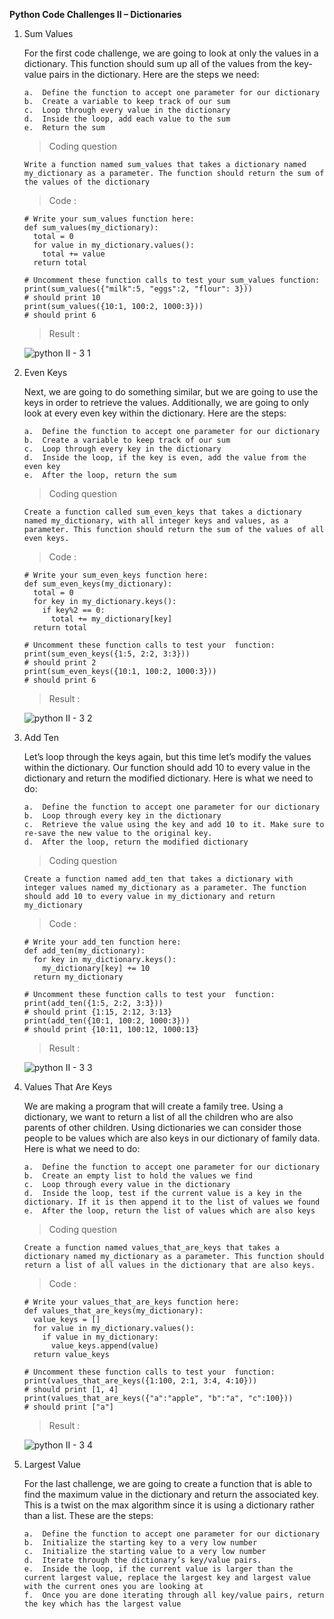 **Python Code Challenges II – Dictionaries**

1.  Sum Values

    For the first code challenge, we are going to look at only the values in a dictionary. This function should sum up all of the values from the key-value pairs in the dictionary. Here are the steps we need:

        a.  Define the function to accept one parameter for our dictionary
        b.  Create a variable to keep track of our sum
        c.  Loop through every value in the dictionary
        d.  Inside the loop, add each value to the sum
        e.  Return the sum

    >   Coding question

        Write a function named sum_values that takes a dictionary named my_dictionary as a parameter. The function should return the sum of the values of the dictionary

    >   Code    :

        # Write your sum_values function here:
        def sum_values(my_dictionary):
          total = 0
          for value in my_dictionary.values():
            total += value
          return total

        # Uncomment these function calls to test your sum_values function:
        print(sum_values({"milk":5, "eggs":2, "flour": 3}))
        # should print 10
        print(sum_values({10:1, 100:2, 1000:3}))
        # should print 6

    >   Result  :

    ![python II - 3 1](https://user-images.githubusercontent.com/74751990/202850797-80fff0c8-d82e-4e01-9e3b-b4649b5cfcaf.jpg)

2.  Even Keys

    Next, we are going to do something similar, but we are going to use the keys in order to retrieve the values. Additionally, we are going to only look at every even key within the dictionary. Here are the steps:

        a.  Define the function to accept one parameter for our dictionary
        b.  Create a variable to keep track of our sum
        c.  Loop through every key in the dictionary
        d.  Inside the loop, if the key is even, add the value from the even key
        e.  After the loop, return the sum

    >   Coding question

        Create a function called sum_even_keys that takes a dictionary named my_dictionary, with all integer keys and values, as a parameter. This function should return the sum of the values of all even keys.

    >   Code    :

        # Write your sum_even_keys function here:
        def sum_even_keys(my_dictionary):
          total = 0
          for key in my_dictionary.keys():
            if key%2 == 0:
              total += my_dictionary[key]
          return total

        # Uncomment these function calls to test your  function:
        print(sum_even_keys({1:5, 2:2, 3:3}))
        # should print 2
        print(sum_even_keys({10:1, 100:2, 1000:3}))
        # should print 6

    >   Result  :

    ![python II - 3 2](https://user-images.githubusercontent.com/74751990/202913392-4907d03d-acfc-436d-be41-bf7cd9e22942.jpg)

3.  Add Ten

    Let’s loop through the keys again, but this time let’s modify the values within the dictionary. Our function should add 10 to every value in the dictionary and return the modified dictionary. Here is what we need to do:

        a.  Define the function to accept one parameter for our dictionary
        b.  Loop through every key in the dictionary
        c.  Retrieve the value using the key and add 10 to it. Make sure to re-save the new value to the original key.
        d.  After the loop, return the modified dictionary

    >   Coding question

        Create a function named add_ten that takes a dictionary with integer values named my_dictionary as a parameter. The function should add 10 to every value in my_dictionary and return my_dictionary

    >   Code    :

        # Write your add_ten function here:
        def add_ten(my_dictionary):
          for key in my_dictionary.keys():
            my_dictionary[key] += 10
          return my_dictionary

        # Uncomment these function calls to test your  function:
        print(add_ten({1:5, 2:2, 3:3}))
        # should print {1:15, 2:12, 3:13}
        print(add_ten({10:1, 100:2, 1000:3}))
        # should print {10:11, 100:12, 1000:13}

    >   Result  :

    ![python II - 3 3](https://user-images.githubusercontent.com/74751990/202928555-01368bb1-c4bd-46df-9e64-3c0d8c0cc27b.jpg)

4.  Values That Are Keys

    We are making a program that will create a family tree. Using a dictionary, we want to return a list of all the children who are also parents of other children. Using dictionaries we can consider those people to be values which are also keys in our dictionary of family data. Here is what we need to do:

        a.  Define the function to accept one parameter for our dictionary
        b.  Create an empty list to hold the values we find
        c.  Loop through every value in the dictionary
        d.  Inside the loop, test if the current value is a key in the dictionary. If it is then append it to the list of values we found
        e.  After the loop, return the list of values which are also keys

    >   Coding question

        Create a function named values_that_are_keys that takes a dictionary named my_dictionary as a parameter. This function should return a list of all values in the dictionary that are also keys.

    >   Code    :

        # Write your values_that_are_keys function here:
        def values_that_are_keys(my_dictionary):
          value_keys = []
          for value in my_dictionary.values():
            if value in my_dictionary:
              value_keys.append(value)
          return value_keys

        # Uncomment these function calls to test your  function:
        print(values_that_are_keys({1:100, 2:1, 3:4, 4:10}))
        # should print [1, 4]
        print(values_that_are_keys({"a":"apple", "b":"a", "c":100}))
        # should print ["a"]

    >   Result  :

    ![python II - 3 4](https://user-images.githubusercontent.com/74751990/203692688-4e45317c-6413-42c7-9764-75974159be81.jpg)

5.  Largest Value

    For the last challenge, we are going to create a function that is able to find the maximum value in the dictionary and return the associated key. This is a twist on the max algorithm since it is using a dictionary rather than a list. These are the steps:

        a.  Define the function to accept one parameter for our dictionary
        b.  Initialize the starting key to a very low number
        c.  Initialize the starting value to a very low number
        d.  Iterate through the dictionary’s key/value pairs.
        e.  Inside the loop, if the current value is larger than the current largest value, replace the largest key and largest value with the current ones you are looking at
        f.  Once you are done iterating through all key/value pairs, return the key which has the largest value







